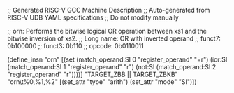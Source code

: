 ;; Generated RISC-V GCC Machine Description
;; Auto-generated from RISC-V UDB YAML specifications
;; Do not modify manually

;; orn: Performs the bitwise logical OR operation between xs1 and the bitwise inversion of xs2.
;; Long name: OR with inverted operand
;; funct7: 0b100000
;; funct3: 0b110
;; opcode: 0b0110011

(define_insn "orn"
  [(set (match_operand:SI 0 "register_operand" "=r")
        (ior:SI (match_operand:SI 1 "register_operand" "r")
                    (not:SI (match_operand:SI 2 "register_operand" "r"))))]
  "TARGET_ZBB || TARGET_ZBKB"
  "orn\t%0,%1,%2"
  [(set_attr "type" "arith")
   (set_attr "mode" "SI")])

